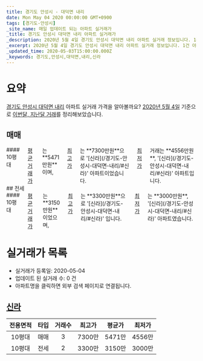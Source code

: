 ```yaml
---
title: 경기도 안성시 - 대덕면 내리
date: Mon May 04 2020 00:00:00 GMT+0900
tags: [경기도-안성시]
_site_name: 매일 업데이트 되는 아파트 실거래가
_title: 경기도 안성시 대덕면 내리 아파트 실거래가
_description: 2020년 5월 4일 경기도 안성시 대덕면 내리 아파트 실거래 정보입니다. 1건 아파트 정보가 있습니다.
_excerpt: 2020년 5월 4일 경기도 안성시 대덕면 내리 아파트 실거래 정보입니다. 1건 아파트 정보가 있습니다.
_updated_time: 2020-05-03T15:00:00.000Z
_keywords: 경기도,안성시,대덕면,내리,신라
---
```





# 요약
<ins>경기도 안성시 대덕면 내리</ins> 아파트 실거래 가격을 알아볼까요? <ins>2020년 5월 4일</ins> 기준으로 <ins>이번달, 지난달 거래</ins>를 정리해보았습니다.

## 매매
<div class="container">
<div class="twelve columns" markdown="1">
#### 10평대
<ins>평균 거래가</ins>는 **5471만원**이며, <ins>최고가</ins>는 **7300만원**으로 '[신라](/경기도-안성시-대덕면-내리/#신라)' 아파트이었습니다. <ins>최저가</ins> 거래는 **4556만원**, '[신라](/경기도-안성시-대덕면-내리/#신라)' 아파트입니다.
</div>
</div>
## 전세
<div class="container">
<div class="twelve columns" markdown="1">
#### 10평대
<ins>평균 거래가</ins>는 **3150만원**이었으며, <ins>최고가</ins>는 **3300만원**으로 '[신라](/경기도-안성시-대덕면-내리/#신라)' 입니다. <ins>최저가</ins>는 **3000만원**, '[신라](/경기도-안성시-대덕면-내리/#신라)' 아파트였습니다.
</div>
</div>



# 실거래가 목록
- 실거래가 등록일: 2020-05-04
- 업데이트 된 실거래 수: 0 건
- 아파트명을 클릭하면 외부 검색 페이지로 연결됩니다.

## [신라](#신라)

|전용면적|타입|거래수|최고가|평균가|최저가|
|:---:|:---:|:---:|:---:|:---:|:---:|
|10평대|<span class="deal-type-1">매매</span>|3|7300만|5471만|4556만|
|10평대|<span class="deal-type-2">전세</span>|2|3300만|3150만|3000만|

<br/>



